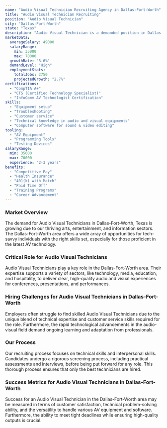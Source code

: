 ```yaml
---
name: "Audio Visual Technician Recruiting Agency in Dallas-Fort-Worth"
title: "Audio Visual Technician Recruiting"
position: "Audio Visual Technician"
city: "Dallas-Fort-Worth"
state: "Texas"
description: "Audio Visual Technician is a demanded position in Dallas-Fort-Worth, Texas, focusing on setting up, installing, testing, operating and repairing audio and video equipment."
marketData:
  averageSalary: 49000
  salaryRange:
    min: 35000
    max: 70000
  growthRate: "3.6%"
  demandLevel: "High"
  employmentStats:
    totalJobs: 2750
    projectedGrowth: "2.7%"
certifications:
  - "CompTIA A+"
  - "CTS (Certified Technology Specialist)"
  - "InfoComm AV Technologist Certification"
skills:
  - "Equipment setup"
  - "Troubleshooting"
  - "Customer service"
  - "Technical knowledge in audio and visual equipments"
  - "Computer software for sound & video editing"
tooling:
  - "AV Equipment"
  - "Programming Tools"
  - "Testing Devices"
salaryRange:
  min: 35000
  max: 70000
  experience: "2-3 years"
benefits:
  - "Competitive Pay"
  - "Health Insurance"
  - "401(k) with Match"
  - "Paid Time Off"
  - "Training Programs"
  - "Career Advancement"
---
```


### Market Overview
The demand for Audio Visual Technicians in Dallas-Fort-Worth, Texas is growing due to our thriving arts, entertainment, and information sectors. The Dallas-Fort-Worth area offers a wide array of opportunities for tech-savvy individuals with the right skills set, especially for those proficient in the latest AV technology.

### Critical Role for Audio Visual Technicians
Audio Visual Technicians play a key role in the Dallas-Fort-Worth area. Their expertise supports a variety of sectors, like technology, media, education, and hospitality, to deliver clear, high-quality audio and visual experiences for conferences, presentations, and performances.

### Hiring Challenges for Audio Visual Technicians in Dallas-Fort-Worth
Employers often struggle to find skilled Audio Visual Technicians due to the unique blend of technical expertise and customer service skills required for the role. Furthermore, the rapid technological advancements in the audio-visual field demand ongoing learning and adaptation from professionals.

### Our Process
Our recruiting process focuses on technical skills and interpersonal skills. Candidates undergo a rigorous screening process, including practical assessments and interviews, before being put forward for any role. This thorough process ensures that only the best technicians are hired.

### Success Metrics for Audio Visual Technicians in Dallas-Fort-Worth
Success for an Audio Visual Technician in the Dallas-Fort-Worth area may be measured in terms of customer satisfaction, technical problem-solving ability, and the versatility to handle various AV equipment and software. Furthermore, the ability to meet tight deadlines while ensuring high-quality outputs is crucial.